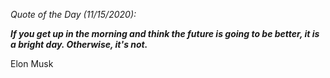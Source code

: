 *Quote of the Day (11/15/2020):*

_**If you get up in the morning and think the future is going to be better, it is a bright day. Otherwise, it's not.**_

Elon Musk